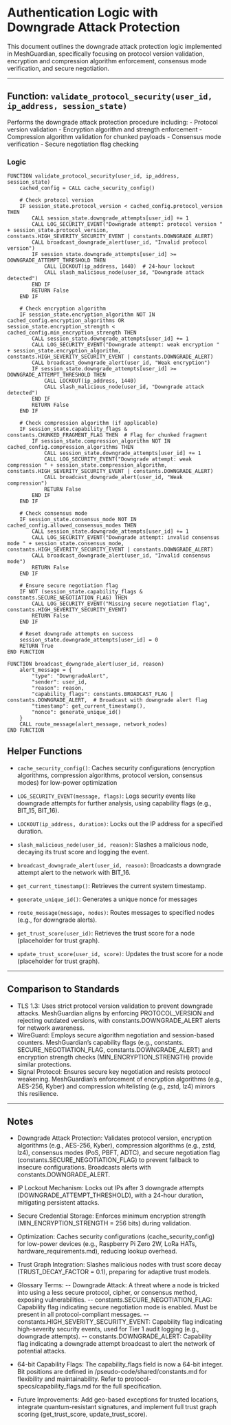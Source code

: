 # Authentication Logic with Downgrade Attack Protection

This document outlines the downgrade attack protection logic implemented in MeshGuardian, specifically focusing on protocol version validation, encryption and compression algorithm enforcement, consensus mode verification, and secure negotiation.

---

## Function: `validate_protocol_security(user_id, ip_address, session_state)`

Performs the downgrade attack protection procedure including:
    - Protocol version validation
    - Encryption algorithm and strength enforcement
    - Compression algorithm validation for chunked payloads
    - Consensus mode verification
    - Secure negotiation flag checking

### Logic

```pseudocode
FUNCTION validate_protocol_security(user_id, ip_address, session_state)
    cached_config = CALL cache_security_config()
    
    # Check protocol version
    IF session_state.protocol_version < cached_config.protocol_version THEN
        CALL session_state.downgrade_attempts[user_id] += 1
        CALL LOG_SECURITY_EVENT("Downgrade attempt: protocol version " + session_state.protocol_version, constants.HIGH_SEVERITY_SECURITY_EVENT | constants.DOWNGRADE_ALERT)
        CALL broadcast_downgrade_alert(user_id, "Invalid protocol version")
        IF session_state.downgrade_attempts[user_id] >= DOWNGRADE_ATTEMPT_THRESHOLD THEN
            CALL LOCKOUT(ip_address, 1440)  # 24-hour lockout
            CALL slash_malicious_node(user_id, "Downgrade attack detected")
        END IF
        RETURN False
    END IF

    # Check encryption algorithm
    IF session_state.encryption_algorithm NOT IN cached_config.encryption_algorithms OR session_state.encryption_strength < cached_config.min_encryption_strength THEN
        CALL session_state.downgrade_attempts[user_id] += 1
        CALL LOG_SECURITY_EVENT("Downgrade attempt: weak encryption " + session_state.encryption_algorithm, constants.HIGH_SEVERITY_SECURITY_EVENT | constants.DOWNGRADE_ALERT)
        CALL broadcast_downgrade_alert(user_id, "Weak encryption")
        IF session_state.downgrade_attempts[user_id] >= DOWNGRADE_ATTEMPT_THRESHOLD THEN
            CALL LOCKOUT(ip_address, 1440)
            CALL slash_malicious_node(user_id, "Downgrade attack detected")
        END IF
        RETURN False
    END IF

    # Check compression algorithm (if applicable)
    IF session_state.capability_flags & constants.CHUNKED_FRAGMENT_FLAG THEN  # Flag for chunked fragment
        IF session_state.compression_algorithm NOT IN cached_config.compression_algorithms THEN
            CALL session_state.downgrade_attempts[user_id] += 1
            CALL LOG_SECURITY_EVENT("Downgrade attempt: weak compression " + session_state.compression_algorithm, constants.HIGH_SEVERITY_SECURITY_EVENT | constants.DOWNGRADE_ALERT)
            CALL broadcast_downgrade_alert(user_id, "Weak compression")
            RETURN False
        END IF
    END IF

    # Check consensus mode
    IF session_state.consensus_mode NOT IN cached_config.allowed_consensus_modes THEN
        CALL session_state.downgrade_attempts[user_id] += 1
        CALL LOG_SECURITY_EVENT("Downgrade attempt: invalid consensus mode " + session_state.consensus_mode, constants.HIGH_SEVERITY_SECURITY_EVENT | constants.DOWNGRADE_ALERT)
        CALL broadcast_downgrade_alert(user_id, "Invalid consensus mode")
        RETURN False
    END IF

    # Ensure secure negotiation flag
    IF NOT (session_state.capability_flags & constants.SECURE_NEGOTIATION_FLAG) THEN
        CALL LOG_SECURITY_EVENT("Missing secure negotiation flag", constants.HIGH_SEVERITY_SECURITY_EVENT)
        RETURN False
    END IF

    # Reset downgrade attempts on success
    session_state.downgrade_attempts[user_id] = 0
    RETURN True
END FUNCTION

FUNCTION broadcast_downgrade_alert(user_id, reason)
    alert_message = {
        "type": "DowngradeAlert",
        "sender": user_id,
        "reason": reason,
        "capability_flags": constants.BROADCAST_FLAG | constants.DOWNGRADE_ALERT,  # Broadcast with downgrade alert flag
        "timestamp": get_current_timestamp(),
        "nonce": generate_unique_id()
    }
    CALL route_message(alert_message, network_nodes)
END FUNCTION
```

## Helper Functions

- `cache_security_config()`: Caches security configurations (encryption algorithms, compression algorithms, protocol version, consensus modes) for low-power optimization

- `LOG_SECURITY_EVENT(message, flags)`: Logs security events like downgrade attempts for further analysis, using capability flags (e.g., BIT_15, BIT_16).

- `LOCKOUT(ip_address, duration)`:  Locks out the IP address for a specified duration.
- `slash_malicious_node(user_id, reason)`: Slashes a malicious node, decaying its trust score and logging the event.

- `broadcast_downgrade_alert(user_id, reason)`: Broadcasts a downgrade attempt alert to the network with BIT_16.

- `get_current_timestamp()`:  Retrieves the current system timestamp.

- `generate_unique_id()`: Generates a unique nonce for messages

- `route_message(message, nodes)`: Routes messages to specified nodes (e.g., for downgrade alerts).

- `get_trust_score(user_id)`: Retrieves the trust score for a node (placeholder for trust graph).

- `update_trust_score(user_id, score)`: Updates the trust score for a node (placeholder for trust graph).

---

## Comparison to Standards

- TLS 1.3: Uses strict protocol version validation to prevent downgrade attacks. MeshGuardian aligns by enforcing PROTOCOL_VERSION and rejecting outdated versions, with constants.DOWNGRADE_ALERT alerts for network awareness.  
- WireGuard: Employs secure algorithm negotiation and session-based counters. MeshGuardian’s capability flags (e.g., constants.  SECURE_NEGOTIATION_FLAG, constants.DOWNGRADE_ALERT) and encryption strength checks (MIN_ENCRYPTION_STRENGTH) provide similar protections.  
- Signal Protocol: Ensures secure key negotiation and resists protocol weakening. MeshGuardian’s enforcement of encryption algorithms (e.g., AES-256, Kyber) and compression whitelisting (e.g., zstd, lz4) mirrors this resilience.

---

## Notes

- Downgrade Attack Protection: Validates protocol version, encryption algorithms (e.g., AES-256, Kyber), compression algorithms (e.g., zstd, lz4), consensus modes (PoS, PBFT, ADTC), and secure negotiation flag (constants.SECURE_NEGOTIATION_FLAG) to prevent fallback to insecure configurations. Broadcasts alerts with constants.DOWNGRADE_ALERT.
- IP Lockout Mechanism: Locks out IPs after 3 downgrade attempts (DOWNGRADE_ATTEMPT_THRESHOLD), with a 24-hour duration, mitigating persistent attacks.
- Secure Credential Storage: Enforces minimum encryption strength (MIN_ENCRYPTION_STRENGTH = 256 bits) during validation.
- Optimization: Caches security configurations (cache_security_config) for low-power devices (e.g., Raspberry Pi Zero 2W, LoRa HATs, hardware_requirements.md), reducing lookup overhead.
- Trust Graph Integration: Slashes malicious nodes with trust score decay (TRUST_DECAY_FACTOR = 0.1), preparing for adaptive trust models.
- Glossary Terms:
    -- Downgrade Attack: A threat where a node is tricked into using a less secure protocol, cipher, or consensus method, exposing vulnerabilities.
    -- constants.SECURE_NEGOTIATION_FLAG: Capability flag indicating secure negotiation mode is enabled. Must be present in all protocol-compliant messages.
    -- constants.HIGH_SEVERITY_SECURITY_EVENT: Capability flag indicating high-severity security events, used for Tier 1 audit logging (e.g., downgrade attempts).
    -- constants.DOWNGRADE_ALERT: Capability flag indicating a downgrade attempt broadcast to alert the network of potential attacks.  

- 64-bit Capability Flags: The capability_flags field is now a 64-bit integer. Bit positions are defined in /pseudo-code/shared/constants.md for flexibility and maintainability. Refer to protocol-specs/capability_flags.md for the full specification.  
- Future Improvements: Add geo-based exceptions for trusted locations, integrate quantum-resistant signatures, and implement full trust graph scoring (get_trust_score, update_trust_score).